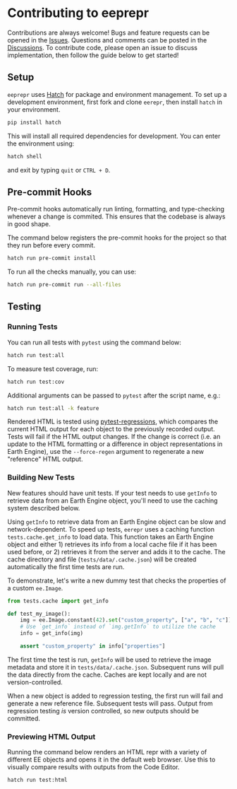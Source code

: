 # Contributing to eeprepr

Contributions are always welcome! Bugs and feature requests can be opened in the [Issues](https://github.com/aazuspan/eerepr/issues). Questions and comments can be posted in the [Discussions](https://github.com/aazuspan/eerepr/discussions). To contribute code, please open an issue to discuss implementation, then follow the guide below to get started!

## Setup

`eeprepr` uses [Hatch](https://hatch.pypa.io/latest/) for package and environment management. To set up a development environment, first fork and clone `eerepr`, then install `hatch` in your environment.

```bash
pip install hatch
```

This will install all required dependencies for development. You can enter the environment using:

```bash
hatch shell
```

and exit by typing `quit` or `CTRL + D`.

## Pre-commit Hooks

Pre-commit hooks automatically run linting, formatting, and type-checking whenever a change is commited. This ensures that the codebase is always in good shape.

The command below registers the pre-commit hooks for the project so that they run before every commit.

```bash
hatch run pre-commit install
```

To run all the checks manually, you can use:

```bash
hatch run pre-commit run --all-files
```

## Testing

### Running Tests

You can run all tests with `pytest` using the command below:

```bash
hatch run test:all
```

To measure test coverage, run:

```bash
hatch run test:cov
```

Additional arguments can be passed to `pytest` after the script name, e.g.:

```bash
hatch run test:all -k feature
```

Rendered HTML is tested using [pytest-regressions](https://pytest-regressions.readthedocs.io/en/latest/overview.html), which compares the current HTML output for each object to the previously recorded output. Tests will fail if the HTML output changes. If the change is correct (i.e. an update to the HTML formatting or a difference in object representations in Earth Engine), use the `--force-regen` argument to regenerate a new "reference" HTML output.

### Building New Tests

New features should have unit tests. If your test needs to use `getInfo` to retrieve data from an Earth Engine object, you'll need to use the caching system described below.

Using `getInfo` to retrieve data from an Earth Engine object can be slow and network-dependent. To speed up tests, `eerepr` uses a caching function `tests.cache.get_info` to load data. This function takes an Earth Engine object and either 1) retrieves its info from a local cache file if it has been used before, or 2) retrieves it from the server and adds it to the cache. The cache directory and file (`tests/data/.cache.json`) will be created automatically the first time tests are run.

To demonstrate, let's write a new dummy test that checks the properties of a custom `ee.Image`.

```python
from tests.cache import get_info

def test_my_image():
    img = ee.Image.constant(42).set("custom_property", ["a", "b", "c"])
    # Use `get_info` instead of `img.getInfo` to utilize the cache
    info = get_info(img)

    assert "custom_property" in info["properties"]
```

The first time the test is run, `getInfo` will be used to retrieve the image metadata and store it in `tests/data/.cache.json`. Subsequent runs will pull the data directly from the cache. Caches are kept locally and are not version-controlled.

When a new object is added to regression testing, the first run will fail and generate a new reference file. Subsequent tests will pass. Output from regression testing *is* version controlled, so new outputs should be committed.

### Previewing HTML Output

Running the command below renders an HTML repr with a variety of different EE objects and opens it in the default web browser. Use this to visually compare results with outputs from the Code Editor.

```bash
hatch run test:html
```
